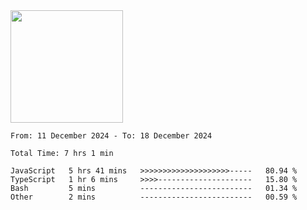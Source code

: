 <img height="180em" src="https://github-readme-stats-eight-theta.vercel.app/api?username=bkundev&show_icons=true&theme=radical&include_all_commits=true&count_private=true"/>
<!--START_SECTION:waka-->

```all_time
From: 11 December 2024 - To: 18 December 2024

Total Time: 7 hrs 1 min

JavaScript   5 hrs 41 mins   >>>>>>>>>>>>>>>>>>>>-----   80.94 %
TypeScript   1 hr 6 mins     >>>>---------------------   15.80 %
Bash         5 mins          -------------------------   01.34 %
Other        2 mins          -------------------------   00.59 %
```

<!--END_SECTION:waka-->